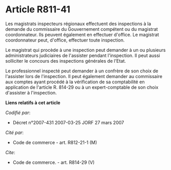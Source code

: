 # Article R811-41

Les magistrats inspecteurs régionaux effectuent des inspections à la demande du commissaire du Gouvernement compétent ou du
magistrat coordonnateur. Ils peuvent également en effectuer d'office. Le magistrat coordonnateur peut, d'office, effectuer
toute inspection.

Le magistrat qui procède à une inspection peut demander à un ou plusieurs administrateurs judiciaires de l'assister pendant
l'inspection. Il peut aussi solliciter le concours des inspections générales de l'Etat.

Le professionnel inspecté peut demander à un confrère de son choix de l'assister lors de l'inspection. Il peut également
demander au commissaire aux comptes ayant procédé à la vérification de sa comptabilité en application de l'article R. 814-29
ou à un expert-comptable de son choix d'assister à l'inspection.

**Liens relatifs à cet article**

_Codifié par_:

  - Décret n°2007-431 2007-03-25 JORF 27 mars 2007

_Cité par_:

  - Code de commerce - art. R812-21-1 (M)

_Cite_:

  - Code de commerce. - art. R814-29 (V)

